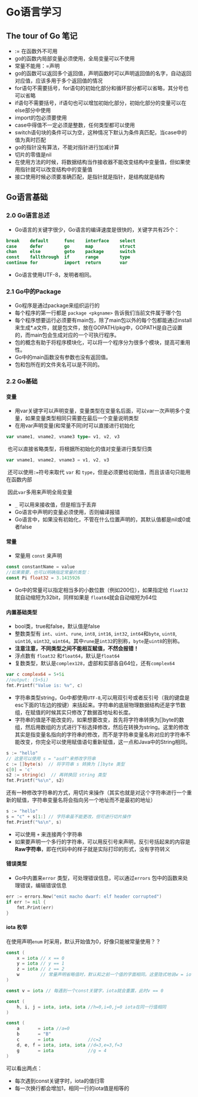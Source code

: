 # Go语言学习

## The tour of Go 笔记

- := 在函数外不可用
- go的函数内局部变量必须使用，全局变量可以不使用
- 常量不能用：=声明
- go的函数可以返回多个返回值，声明函数时可以声明返回值的名字，自动返回对应值，应该多用于多个返回值的情况
- for语句不需要括号，for语句的初始化部分和循环部分都可以省略，其分号也可以省略
- if语句不需要括号，if语句也可以增加初始化部分，初始化部分的变量可以在else部分中使用
- import的包必须要使用
- case中得值不一定必须是整数，任何类型都可以使用
- switch语句块的条件可以为空，这种情况下默认为条件真匹配，当case中的值为真时匹配
- go的指针没有算法，不能对指针进行加减计算
- 切片的零值是nil
- 在使用方法的时候，将数据结构当作接收器不能改变结构中变量值，但如果使用指针就可以改变结构中的变量值
- 接口使用时候必须要准确匹配，是指针就是指针，是结构就是结构

## Go语言基础

[github Go学习]: https://github.com/astaxie/build-web-application-with-golang/blob/master/zh/preface.md

### 2.0 Go语言总述

- Go语言的关键字很少，Go语言的编译速度是很快的，关键字共有25个：

```go
break    default      func    interface    select
case     defer        go      map          struct
chan     else         goto    package      switch
const    fallthrough  if      range        type
continue for          import  return       var
```

- Go语言使用UTF-8，发明者相同。

### 2.1 Go中的Package

- Go程序是通过package来组织运行的
- 每个程序的第一行都是 `package <pkgname>` 告诉我们当前文件属于哪个包
- 每个程序想要运行必须要有main包，除了main包以外的每个包都能通过install来生成*.a文件，就是包文件，放在GOPATH/pkg中，GOPATH是自己设置的，而main包会生成对应的一个可执行程序。
- 包的概念有助于将程序模块化，可以将一个程序分为很多个模块，提高可重用性。
- Go中的main函数没有参数也没有返回值。
- 包和包所在的文件夹名可以是不同的。

### 2.2 Go基础

#### 变量

- 用var关键字可以声明变量，变量类型在变量名后面，可以var一次声明多个变量，如果变量类型相同只需要在最后一个变量说明类型
- 在用var声明变量(和常量不同)时可以直接进行初始化

```go
var vname1, vname2, vname3 type= v1, v2, v3
```

​	也可以直接省略类型，将根据所初始化的值对变量进行类型归类

```go
var vname1, vname2, vname3 = v1, v2, v3
```

​	还可以使用`:=`符号来取代 `var` 和 `type`，但是必须要给初始值，而且该语句只能用在函数内部

​	因此`var`多用来声明全局变量

- `_` 可以用来接收值，但是相当于丢弃
- Go语言中声明的变量必须使用，否则编译报错
- Go语言中，如果没有初始化，不管在什么位置声明的，其默认值都是nil或0或者false

#### 常量

- 常量用 `const` 来声明

```go
const constantName = value
//如果需要，也可以明确指定常量的类型：
const Pi float32 = 3.1415926
```

- Go中的常量可以指定相当多的小数位数（例如200位），如果指定给 `float32` 就自动缩短为32bit，同样如果是 `float64`就会自动缩短为64位

#### 内置基础类型

- bool类，true和false，默认值是false
- 整数类型有 `int`、`uint`、`rune`, `int8`, `int16`, `int32`, `int64`和`byte`, `uint8`, `uint16`, `uint32`, `uint64`。其中`rune`是`int32`的别称，`byte`是`uint8`的别称。
- **注意注意，不同类型之间不能相互赋值，不然会报错！**
- 浮点数有 `float32` 和`float64`，默认是`float64`
- 复数类型，默认是`complex128`，虚部和实部各自64位，还有`complex64`

```go
var c complex64 = 5+5i
//output: (5+5i)
fmt.Printf("Value is: %v", c)
```

- 字符串类型string，Go中都使用`UTF-8`,可以用双引号或者反引号（我的键盘是esc下面的1左边的按键）来括起来。字符串的底层物理数据结构还是字节数组，在赋值的时候其实只修改了数据首地址和长度。
- 字符串的值是不能改变的，如果想要改变，首先将字符串转换为[]byte的数组，然后用数组的方式进行下标选择修改，然后在转换为string。这里的修改其实是指变量名指向的字符串的修改，而不是字符串变量名称对应的字符串不能改变，你完全可以使用赋值语句重新赋值，这一点和Java中的String相同。

```go
s := "hello"
// 这里可以使用 s = "asdf"来修改字符串
c := []byte(s)  // 将字符串 s 转换为 []byte 类型
c[0] = 'c'
s2 := string(c)  // 再转换回 string 类型
fmt.Printf("%s\n", s2)
```

​	还有一种修改字符串的方式，用切片来操作（其实也就是对这个字符串进行一个重新的赋值，字符串变量名将会指向另一个地址而不是最初的地址）

```go
s := "hello"
s = "c" + s[1:] // 字符串虽不能更改，但可进行切片操作
fmt.Printf("%s\n", s)
```

- 可以使用 `+` 来连接两个字符串
- 如果要声明一个多行的字符串，可以用反引号来声明，反引号括起来的内容是**Raw字符串**，即在代码中的样子就是实际打印的形式，没有字符转义

#### 错误类型

- Go中内置来`error` 类型，可处理错误信息，可以通过`errors` 包中的函数来处理错误，编辑错误信息

```go
err := errors.New("emit macho dwarf: elf header corrupted")
if err != nil {
	fmt.Print(err)
}
```

#### iota 枚举

在使用声明`enum` 时采用，默认开始值为0，好像只能被常量使用？？

```go
const (
	x = iota // x == 0
	y = iota // y == 1
	z = iota // z == 2
	w        // 常量声明省略值时，默认和之前一个值的字面相同。这里隐式地说w = iota，因此w == 3。其实上面y和z可同样不用"= iota"
)

const v = iota // 每遇到一个const关键字，iota就会重置，此时v == 0

const (
	h, i, j = iota, iota, iota //h=0,i=0,j=0 iota在同一行值相同
)

const (
	a       = iota //a=0
	b       = "B"
	c       = iota             //c=2
	d, e, f = iota, iota, iota //d=3,e=3,f=3
	g       = iota             //g = 4
)
```

可以看出两点：

- 每次遇到const关键字时，iota的值归零
- 每一次换行都会增加1，相同一行的iota值是相等的